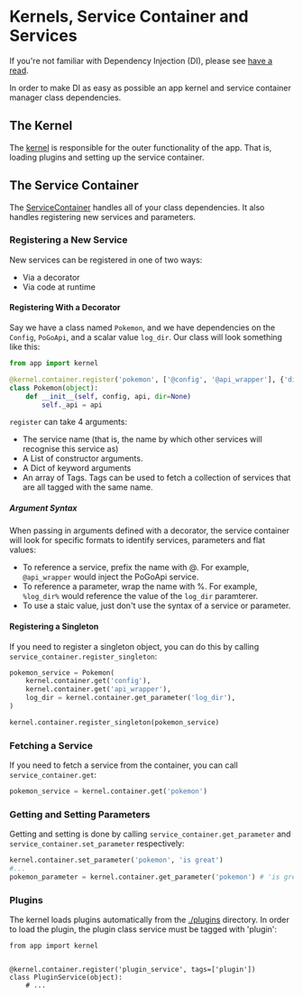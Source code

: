# Kernels, Service Container and Services
If you're not familiar with Dependency Injection (DI), please see [have a read](https://en.wikipedia.org/wiki/Dependency_injection#Examples).

In order to make DI as easy as possible an app kernel and service container manager class dependencies.

## The Kernel

The [kernel](../app/kernel.py) is responsible for the outer functionality of the app. That is, loading plugins and setting up the service container.

## The Service Container
The [ServiceContainer](../app/service_container.py) handles all of your class dependencies. It also handles registering new services and parameters.

### Registering a New Service

New services can be registered in one of two ways:

 - Via a decorator
 - Via code at runtime


#### Registering With a Decorator

Say we have a class named `Pokemon`, and we have dependencies on the `Config`, `PoGoApi`, and a scalar value `log_dir`. 
Our class will look something like this:

```python
from app import kernel

@kernel.container.register('pokemon', ['@config', '@api_wrapper'], {'dir': '%log_dir%'})
class Pokemon(object):
    def __init__(self, config, api, dir=None)
        self._api = api
```

`register` can take 4 arguments:

 - The service name (that is, the name by which other services will recognise this service as)
 - A List of constructor arguments.
 - A Dict of keyword arguments
 - An array of Tags. Tags can be used to fetch a collection of services that are all tagged with the same name.

##### Argument Syntax
When passing in arguments defined with a decorator, the service container will look for specific formats to identify 
services, parameters and flat values:

- To reference a service, prefix the name with @. For example, `@api_wrapper` would inject the PoGoApi service.
- To reference a parameter, wrap the name with %. For example, `%log_dir%` would reference the value of the `log_dir` paramterer.
- To use a staic value, just don't use the syntax of a service or parameter.

#### Registering a Singleton

If you need to register a singleton object, you can do this by calling `service_container.register_singleton`:

```python
pokemon_service = Pokemon(
    kernel.container.get('config'),
    kernel.container.get('api_wrapper'),
    log_dir = kernel.container.get_parameter('log_dir'),
)

kernel.container.register_singleton(pokemon_service)
```

### Fetching a Service

If you need to fetch a service from the container, you can call `service_container.get`:

```python
pokemon_service = kernel.container.get('pokemon')
```

### Getting and Setting Parameters

Getting and setting is done by calling `service_container.get_parameter` and  `service_container.set_parameter` 
respectively:

```python
kernel.container.set_parameter('pokemon', 'is great')
#... 
pokemon_parameter = kernel.container.get_parameter('pokemon') # 'is great'
```

### Plugins
The kernel loads plugins automatically from the [./plugins](../plugins) directory. In order to load the plugin, the plugin class service must be tagged with 'plugin':

```
from app import kernel


@kernel.container.register('plugin_service', tags=['plugin'])
class PluginService(object):
    # ...

```

